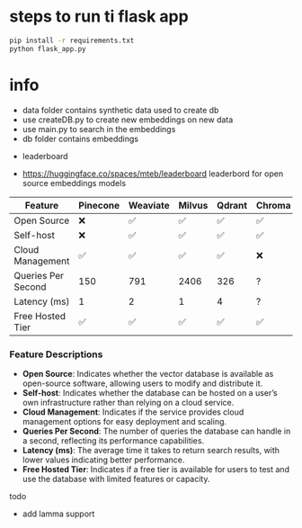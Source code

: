 # steps to run ti flask app 
```bash
pip install -r requirements.txt
python flask_app.py
```

# info

- data folder contains synthetic data used to create db
- use createDB.py to create new embeddings on new data 
- use main.py to search in the embeddings 
- db folder contains embeddings 

* leaderboard 
- https://huggingface.co/spaces/mteb/leaderboard leaderbord for open source embeddings models
 

| Feature                | Pinecone | Weaviate | Milvus | Qdrant | Chroma | Elasticsearch | PGvector |
|------------------------|----------|----------|--------|--------|--------|----------------|----------|
| Open Source            | ❌       | ✅       | ✅     | ✅     | ✅     | ❌             | ✅       |
| Self-host              | ❌       | ✅       | ✅     | ✅     | ✅     | ✅             | ✅       |
| Cloud Management       | ✅       | ✅       | ✅     | ✅     | ❌     | ✅             | ✔️       |
| Queries Per Second     | 150      | 791      | 2406   | 326    | ?      | 700-100        | 141      |
| Latency (ms)          | 1        | 2        | 1      | 4      | ?      | ?              | 8        |
| Free Hosted Tier       | ✅       | ✅       | ✅     | ✅     | ✅     | Varied         | Varied   |

### Feature Descriptions
- **Open Source**: Indicates whether the vector database is available as open-source software, allowing users to modify and distribute it.
- **Self-host**: Indicates whether the database can be hosted on a user’s own infrastructure rather than relying on a cloud service.
- **Cloud Management**: Indicates if the service provides cloud management options for easy deployment and scaling.
- **Queries Per Second**: The number of queries the database can handle in a second, reflecting its performance capabilities.
- **Latency (ms)**: The average time it takes to return search results, with lower values indicating better performance.
- **Free Hosted Tier**: Indicates if a free tier is available for users to test and use the database with limited features or capacity.


todo 
- add lamma support 